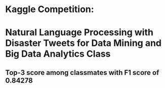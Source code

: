 # Kaggle Competition: 
# Natural Language Processing with Disaster Tweets for Data Mining and Big Data Analytics Class
## Top-3 score among classmates with F1 score of 0.84278
